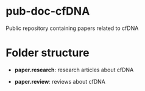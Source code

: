 # pub-doc-cfDNA
Public repository containing papers related to cfDNA

# Folder structure

- **paper.research**: research articles about cfDNA

- **paper.review**: reviews about cfDNA
